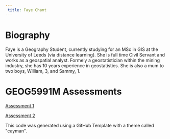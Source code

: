 ```yaml
---
 title: Faye Chant
---
```


**Biography**
=============

Faye is a Geography Student, currently studying for an MSc in GIS at the University of Leeds (via distance learning). 
She is full time Civil Servant and works as a geospatial analyst. Formely a geostatistician within the mining industry, she has 10 years experience in geostatistics.
She is also a mum to two boys, William, 3, and Sammy, 1.

**GEOG5991M Assessments**
=========================

[Assessment 1](https://fayechant.github.io/Assessment1.html)

[Assessment 2](https://fayechant.github.io/Assessment2.html)


This code was generated using a GitHub Template with a theme called "cayman".
